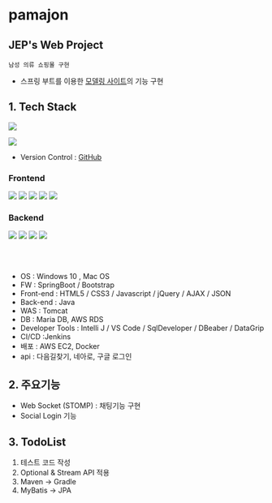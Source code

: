 # pamajon

## JEP's Web Project

`남성 의류 쇼핑몰 구현` 
- 스프링 부트를 이용한 [모델링 사이트](http://bluesman.co.kr/)의 기능 구현

## 1. Tech Stack
<img src="https://img.shields.io/badge/JEP-Pamajon--1.0.0-red">

<br>

<img src="https://img.shields.io/badge/Git-red?style=flat-square&logo=Git&logoColor=white"/></a>
- Version Control : [GitHub](https://github.com/jackson-hong/pamajon)

### Frontend
<img src="https://img.shields.io/badge/HTML5-tomato?style=flat-square&logo=HTML5&logoColor=white"/></a>
<img src="https://img.shields.io/badge/CSS3-1572B6?style=flat-square&logo=CSS3&logoColor=white"/></a>
<img src="https://img.shields.io/badge/JavaScript-F7DF1E?style=flat-square&logo=JavaScript&logoColor=white"/></a>
<img src="https://img.shields.io/badge/Thymeleaf-6DB33F?style=flat-square&logo=Thymeleaf&logoColor=white"/></a>
<img src="https://img.shields.io/badge/Bootstrap-purple?style=flat-square&logo=Bootstrap&logoColor=white"/></a>

### Backend
<img src="https://img.shields.io/badge/Java-007396?style=flat-square&logo=Java&logoColor=white"/></a>
<img src="https://img.shields.io/badge/Spring-6DB33F?style=flat-square&logo=Spring&logoColor=white"/></a>
<img src="https://img.shields.io/badge/MySQL-392f31?style=flat-square&logo=Mysql&logoColor=white"/></a>
<img src="https://img.shields.io/badge/Mybatis-392f31?style=flat-square&logo=MyBatis&logoColor=white"/></a>


<br>
<br>


- OS : Windows 10 , Mac OS
- FW : SpringBoot / Bootstrap
- Front-end : HTML5 / CSS3 / Javascript / jQuery / AJAX / JSON 
- Back-end : Java
- WAS : Tomcat
- DB : Maria DB, AWS RDS 
- Developer Tools : Intelli J / VS Code / SqlDeveloper / DBeaber / DataGrip
- CI/CD :Jenkins
- 배포 : AWS EC2, Docker 
- api : 다음길찾기, 네아로, 구글 로그인


## 2. 주요기능

- Web Socket (STOMP) : 채팅기능 구현
- Social Login 기능



## 3. TodoList

1. 테스트 코드 작성
2. Optional & Stream API 적용
3. Maven -> Gradle
4. MyBatis -> JPA
